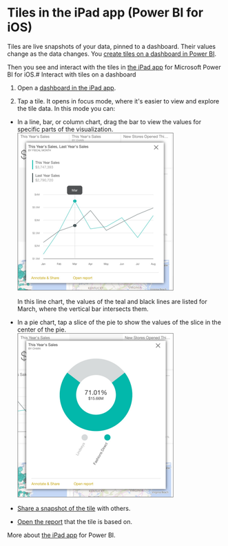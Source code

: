 ﻿<properties 
   pageTitle="Tiles in the iPad app (Power BI for iOS)"
   description="Tiles in the iPad app (Power BI for iOS)"
   services="powerbi" 
   documentationCenter="" 
   authors="jastru" 
   manager="mblythe" 
   editor=""
   tags=""/>
 
<tags
   ms.service="powerbi"
   ms.devlang="NA"
   ms.topic="article"
   ms.tgt_pltfrm="NA"
   ms.workload="powerbi"
   ms.date="10/15/2015"
   ms.author="jastru"/>

# Tiles in the iPad app (Power BI for iOS)  

Tiles are live snapshots of your data, pinned to a dashboard. Their values change as the data changes. You [create tiles on a dashboard in Power BI](http://support.powerbi.com/knowledgebase/articles/425669-tiles-in-power-bi).

Then you see and interact with the tiles in [the iPad app](http://go.microsoft.com/fwlink/?LinkId=522062) for Microsoft Power BI for iOS.# Interact with tiles on a dashboard

1.  Open a [dashboard in the iPad app](http://support.powerbi.com/knowledgebase/articles/467176-dashboards-on-the-ipad-app-power-bi-for-ios-previ).

2.  Tap a tile. It opens in focus mode, where it's easier to view and explore the tile data. In this mode you can:

-   In a line, bar, or column chart, drag the bar to view the values for specific parts of the visualization.  
    ![](media/powerbi-mobile-tiles-in-the-ipad-app/PBI_iPad_LineTile.png)

    In this line chart, the values of the teal and black lines are listed for March, where the vertical bar intersects them.

-   In a pie chart, tap a slice of the pie to show the values of the slice in the center of the pie.  
    ![](media/powerbi-mobile-tiles-in-the-ipad-app/PBI_iPad_PieTile.png)

-   [Share a snapshot of the tile](http://support.powerbi.com/knowledgebase/articles/467181-share-dashboards-and-tiles-from-the-ipad-app-for-p) with others.

-   [Open the report](http://support.powerbi.com/knowledgebase/articles/467180-reports-on-the-ipad-app-for-power-bi) that the tile is based on.

More about [the iPad app](http://support.powerbi.com/knowledgebase/articles/467172-the-ipad-app-for-power-bi-preview) for Power BI.